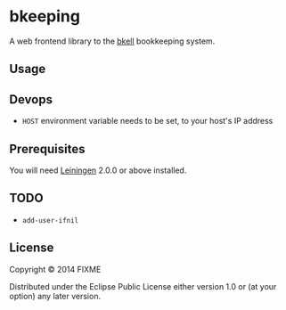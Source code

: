# bkeeping

A web frontend library to the [bkell](https://github.com/twashing/bkell) bookkeeping system. 

## Usage

## Devops

- `HOST` environment variable needs to be set, to your host's IP address

## Prerequisites

You will need [Leiningen][] 2.0.0 or above installed.

[leiningen]: https://github.com/technomancy/leiningen

## TODO 

- `add-user-ifnil`

## License

Copyright © 2014 FIXME

Distributed under the Eclipse Public License either version 1.0 or (at
your option) any later version.
